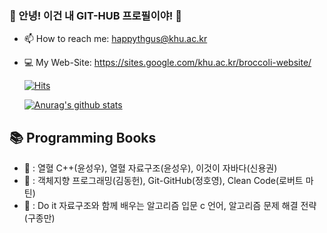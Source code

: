 ### 🥦 안녕! 이건 내 GIT-HUB 프로필이야! 🥦
- 📫 How to reach me: happythgus@khu.ac.kr
- 💻 My Web-Site: https://sites.google.com/khu.ac.kr/broccoli-website/

  <div>
	
  [![Hits](https://hits.seeyoufarm.com/api/count/incr/badge.svg?url=https://github.com/SohyeonKim-dev)](https://hits.seeyoufarm.com) 
	
  </div>
  
   [![Anurag's github stats](https://github-readme-stats.vercel.app/api?username=SohyeonKim-dev)](https://github.com/anuraghazra/github-readme-stats)
   

## 📚 Programming Books
- 📕 : 열혈 C++(윤성우), 열혈 자료구조(윤성우), 이것이 자바다(신용권)
- 📗 : 객체지향 프로그래밍(김동헌), Git-GitHub(정호영), Clean Code(로버트 마틴)
- 📘 : Do it 자료구조와 함께 배우는 알고리즘 입문 c 언어, 알고리즘 문제 해결 전략(구종만)



